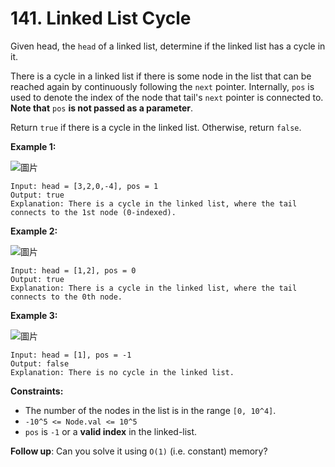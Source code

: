 # 141. Linked List Cycle

Given head, the `head` of a linked list, determine if the linked list has a cycle in it.

There is a cycle in a linked list if there is some node in the list that can be reached again by continuously following the `next` pointer. Internally, `pos` is used to denote the index of the node that tail's `next` pointer is connected to. **Note that** `pos` **is not passed as a parameter**.

Return `true` if there is a cycle in the linked list. Otherwise, return `false`.

 

**Example 1:**

![圖片](https://user-images.githubusercontent.com/55487740/158109275-5f8327e8-4dab-44be-8f0d-d9cd108502e9.png)

```
Input: head = [3,2,0,-4], pos = 1
Output: true
Explanation: There is a cycle in the linked list, where the tail connects to the 1st node (0-indexed).
```
**Example 2:**

![圖片](https://user-images.githubusercontent.com/55487740/158109262-cac04534-c68a-416e-9064-f6e15b655669.png)

```
Input: head = [1,2], pos = 0
Output: true
Explanation: There is a cycle in the linked list, where the tail connects to the 0th node.
```
**Example 3:**

![圖片](https://user-images.githubusercontent.com/55487740/158109246-8264a938-d06e-492a-8db7-13bd3dc2a872.png)

```
Input: head = [1], pos = -1
Output: false
Explanation: There is no cycle in the linked list.
```
 

**Constraints:**

- The number of the nodes in the list is in the range `[0, 10^4]`.
- `-10^5 <= Node.val <= 10^5`
- `pos` is `-1` or a **valid index** in the linked-list.

 

**Follow up**: Can you solve it using `O(1)` (i.e. constant) memory?
